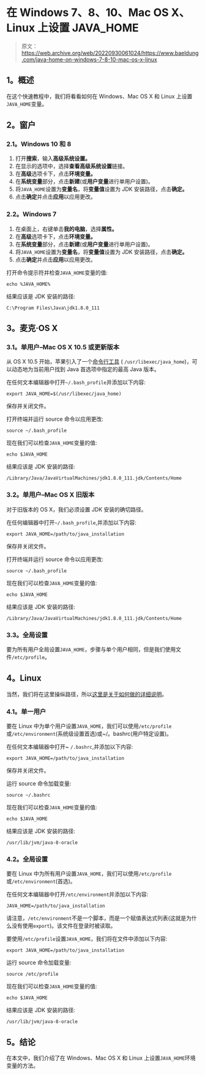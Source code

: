 # 在 Windows 7、8、10、Mac OS X、Linux 上设置 JAVA_HOME

> 原文：<https://web.archive.org/web/20220930061024/https://www.baeldung.com/java-home-on-windows-7-8-10-mac-os-x-linux>

## 1。概述

在这个快速教程中，我们将看看如何在 Windows、Mac OS X 和 Linux 上设置`JAVA_HOME`变量。

## 2。窗户

### 2.1。Windows 10 和 8

1.  打开**搜索**，输入**高级系统设置。**
2.  在显示的选项中，选择**查看高级系统设置**链接。
3.  在**高级**选项卡下，点击**环境变量。**
4.  在**系统变量**部分，点击**新建**(或**用户变量**进行单用户设置)。
5.  将`JAVA_HOME`设置为**变量名**，将**变量值**设置为 JDK 安装路径，点击**确定。**
6.  点击**确定**并点击**应用**以应用更改。

### 2.2。Windows 7

1.  在桌面上，右键单击**我的电脑**，选择**属性。**
2.  在**高级**选项卡下，点击**环境变量。**
3.  在**系统变量**部分，点击**新建**(或**用户变量**进行单用户设置)。
4.  将`JAVA_HOME`设置为**变量名**，将**变量值**设置为 JDK 安装路径，点击**确定。**
5.  点击**确定**并点击**应用**以应用更改。

打开命令提示符并检查`JAVA_HOME`变量的值:

```
echo %JAVA_HOME%
```

结果应该是 JDK 安装的路径:

```
C:\Program Files\Java\jdk1.8.0_111
```

## 3。麦克·OS X

### 3.1。单用户–Mac OS X 10.5 或更新版本

从 OS X 10.5 开始，苹果引入了一个[命令行工具](https://web.archive.org/web/20220811232139/https://developer.apple.com/library/content/qa/qa1170/_index.html) ( `/usr/libexec/java_home`)，可以动态地为当前用户找到 Java 首选项中指定的最高 Java 版本。

在任何文本编辑器中打开`~/.bash_profile`并添加以下内容:

```
export JAVA_HOME=$(/usr/libexec/java_home)
```

保存并关闭文件。

打开终端并运行 source 命令以应用更改:

```
source ~/.bash_profile
```

现在我们可以检查`JAVA_HOME`变量的值:

```
echo $JAVA_HOME
```

结果应该是 JDK 安装的路径:

```
/Library/Java/JavaVirtualMachines/jdk1.8.0_111.jdk/Contents/Home
```

### 3.2。单用户–Mac OS X 旧版本

对于旧版本的 OS X，我们必须设置 JDK 安装的确切路径。

在任何编辑器中打开`~/.bash_profile`,并添加以下内容:

```
export JAVA_HOME=/path/to/java_installation
```

保存并关闭文件。

打开终端并运行 source 命令以应用更改:

```
source ~/.bash_profile
```

现在我们可以检查`JAVA_HOME`变量的值:

```
echo $JAVA_HOME
```

结果应该是 JDK 安装的路径:

```
/Library/Java/JavaVirtualMachines/jdk1.8.0_111.jdk/Contents/Home
```

### 3.3。全局设置

要为所有用户全局设置`JAVA_HOME`，步骤与单个用户相同，但是我们使用文件`/etc/profile`。

## 4。Linux

当然，我们将在这里操纵路径，所以[这里是关于如何做的详细说明](/web/20220811232139/https://www.baeldung.com/linux/path-variable)。

### 4.1。单一用户

要在 Linux 中为单个用户设置`JAVA_HOME`，我们可以使用`/etc/profile`或`/etc/environment`(系统级设置首选)或~/。bashrc(用户特定设置)。

在任何文本编辑器中打开~ `/.bashrc`,并添加以下内容:

```
export JAVA_HOME=/path/to/java_installation
```

保存并关闭文件。

运行 source 命令加载变量:

```
source ~/.bashrc
```

现在我们可以检查`JAVA_HOME`变量的值:

```
echo $JAVA_HOME
```

结果应该是 JDK 安装的路径:

```
/usr/lib/jvm/java-8-oracle
```

### 4.2。全局设置

要在 Linux 中为所有用户设置`JAVA_HOME`，我们可以使用`/etc/profile`或`/etc/environment`(首选)。

在任何文本编辑器中打开`/etc/environment`并添加以下内容:

```
JAVA_HOME=/path/to/java_installation
```

请注意，`/etc/environment`不是一个脚本，而是一个赋值表达式列表(这就是为什么没有使用`export`)。该文件在登录时被读取。

要使用`/etc/profile`设置`JAVA_HOME`，我们将在文件中添加以下内容:

```
export JAVA_HOME=/path/to/java_installation
```

运行 source 命令加载变量:

```
source /etc/profile
```

现在我们可以检查`JAVA_HOME`变量的值:

```
echo $JAVA_HOME
```

结果应该是 JDK 安装的路径:

```
/usr/lib/jvm/java-8-oracle
```

## 5。结论

在本文中，我们介绍了在 Windows、Mac OS X 和 Linux 上设置`JAVA_HOME`环境变量的方法。